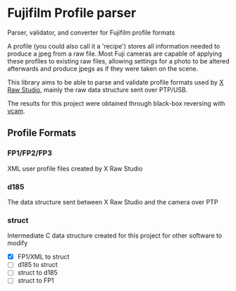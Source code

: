 # Fujifilm Profile parser
Parser, validator, and converter for Fujifilm profile formats

A profile (you could also call it a 'recipe') stores all information needed to produce a jpeg from a raw file.
Most Fuji cameras are capable of applying these profiles to existing raw files, allowing settings for a photo to be altered
afterwards and produce jpegs as if they were taken on the scene.

This library aims to be able to parse and validate profile formats used by [X Raw Studio](https://fujifilm-x.com/global/products/software/x-raw-studio/), mainly the
raw data structure sent over PTP/USB.

The results for this project were obtained through black-box reversing with [vcam](https://github.com/petabyt/vcam).

## Profile Formats
### FP1/FP2/FP3
XML user profile files created by X Raw Studio
### d185
The data structure sent between X Raw Studio and the camera over PTP
### struct
Intermediate C data structure created for this project for other software to modify

- [x] FP1/XML to struct
- [ ] d185 to struct
- [ ] struct to d185
- [ ] struct to FP1
